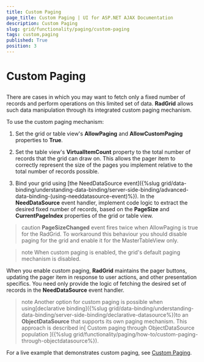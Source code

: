 ```yaml
---
title: Custom Paging
page_title: Custom Paging | UI for ASP.NET AJAX Documentation
description: Custom Paging
slug: grid/functionality/paging/custom-paging
tags: custom,paging
published: True
position: 3
---
```


# Custom Paging



## 

There are cases in which you may want to fetch only a fixed number of records and perform operations on this limited set of data. __RadGrid__ allows such data manipulation through its integrated custom paging mechanism.

To use the custom paging mechanism:

1. Set the grid or table view's __AllowPaging__ and __AllowCustomPaging__ properties to __True__.

1. Set the table view's __VirtualItemCount__ property to the total number of records that the grid can draw on. This allows the pager item to correctly represent the size of the pages you implement relative to the total number of records possible.

1. Bind your grid using [the NeedDataSource event]({%slug grid/data-binding/understanding-data-binding/server-side-binding/advanced-data-binding-(using-needdatasource-event)%}). In the __NeedDataSource__ event handler, implement code logic to extract the desired fixed number of records, based on the __PageSize__ and __CurrentPageIndex__ properties of the grid or table view.

>caution  __PageSizeChanged__ event fires twice when AllowPaging is true for the RadGrid. To workaround this behaviour you should disable paging for the grid and enable it for the MasterTableView only.
>


>note When custom paging is enabled, the grid's default paging mechanism is disabled.
>


When you enable custom paging, __RadGrid__ maintains the pager buttons, updating the pager item in response to user actions, and other presentation specifics. You need only provide the logic of fetching the desired set of records in the __NeedDataSource__ event handler.

>note Another option for custom paging is possible when using[declarative binding]({%slug grid/data-binding/understanding-data-binding/server-side-binding/declarative-datasource%})to an __ObjectDataSource__ that supports its own paging mechanism. This approach is described in[ Custom paging through ObjectDataSource population ]({%slug grid/functionality/paging/how-to/custom-paging-through-objectdatasource%}).
>


For a live example that demonstrates custom paging, see [Custom Paging](http://demos.telerik.com/aspnet-ajax/Grid/Examples/Programming/CustomPaging/DefaultCS.aspx).
